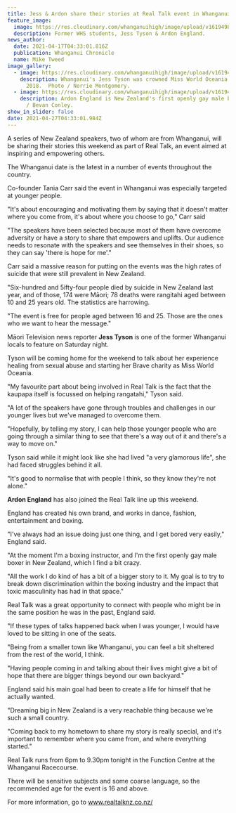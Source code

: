 ```yaml
---
title: Jess & Ardon share their stories at Real Talk event in Whanganui
feature_image:
  image: https://res.cloudinary.com/whanganuihigh/image/upload/v1619498767/News/Real-Talk-Ardon-England-chron-17.4.21.jpg
  description: Former WHS students, Jess Tyson & Ardon England.
news_author:
  date: 2021-04-17T04:33:01.816Z
  publication: Whanganui Chronicle
  name: Mike Tweed
image_gallery:
  - image: https://res.cloudinary.com/whanganuihigh/image/upload/v1619498276/News/Real_Talk_Jess_Tyson_chron_17.4.21.jpg
    description: Whanganui's Jess Tyson was crowned Miss World Oceania in
      2018.  Photo / Norrie Montgomery.
  - image: https://res.cloudinary.com/whanganuihigh/image/upload/v1619498326/News/Real_Talk_Ardon_England_chron_17.4.21.jpg
    description: Ardon England is New Zealand's first openly gay male boxer.  Photo
      / Bevan Conley.
show_in_slider: false
date: 2021-04-27T04:33:01.984Z
---
```

A series of New Zealand speakers, two of whom are from Whanganui, will be sharing their stories this weekend as part of Real Talk, an event aimed at inspiring and empowering others.

The Whanganui date is the latest in a number of events throughout the country.

Co-founder Tania Carr said the event in Whanganui was especially targeted at younger people.

"It's about encouraging and motivating them by saying that it doesn't matter where you come from, it's about where you choose to go," Carr said

"The speakers have been selected because most of them have overcome adversity or have a story to share that empowers and uplifts. Our audience needs to resonate with the speakers and see themselves in their shoes, so they can say 'there is hope for me'."

Carr said a massive reason for putting on the events was the high rates of suicide that were still prevalent in New Zealand.

"Six-hundred and 5ifty-four people died by suicide in New Zealand last year, and of those, 174 were Māori; 78 deaths were rangitahi aged between 10 and 25 years old. The statistics are harrowing.

"The event is free for people aged between 16 and 25. Those are the ones who we want to hear the message."

Māori Television news reporter **Jess Tyson** is one of the former Whanganui locals to feature on Saturday night.

Tyson will be coming home for the weekend to talk about her experience healing from sexual abuse and starting her Brave charity as Miss World Oceania.

"My favourite part about being involved in Real Talk is the fact that the kaupapa itself is focussed on helping rangatahi," Tyson said.

"A lot of the speakers have gone through troubles and challenges in our younger lives but we've managed to overcome them.

"Hopefully, by telling my story, I can help those younger people who are going through a similar thing to see that there's a way out of it and there's a way to move on."

Tyson said while it might look like she had lived "a very glamorous life", she had faced struggles behind it all.

"It's good to normalise that with people I think, so they know they're not alone."

**Ardon England** has also joined the Real Talk line up this weekend.

England has created his own brand, and works in dance, fashion, entertainment and boxing.

"I've always had an issue doing just one thing, and I get bored very easily," England said.

"At the moment I'm a boxing instructor, and I'm the first openly gay male boxer in New Zealand, which I find a bit crazy.

"All the work I do kind of has a bit of a bigger story to it. My goal is to try to break down discrimination within the boxing industry and the impact that toxic masculinity has had in that space."

Real Talk was a great opportunity to connect with people who might be in the same position he was in the past, England said.

"If these types of talks happened back when I was younger, I would have loved to be sitting in one of the seats.

"Being from a smaller town like Whanganui, you can feel a bit sheltered from the rest of the world, I think.

"Having people coming in and talking about their lives might give a bit of hope that there are bigger things beyond our own backyard."

England said his main goal had been to create a life for himself that he actually wanted.

"Dreaming big in New Zealand is a very reachable thing because we're such a small country.

"Coming back to my hometown to share my story is really special, and it's important to remember where you came from, and where everything started."

Real Talk runs from 6pm to 9.30pm tonight in the Function Centre at the Whanganui Racecourse.

There will be sensitive subjects and some coarse language, so the recommended age for the event is 16 and above.

For more information, go to www.realtalknz.co.nz/
